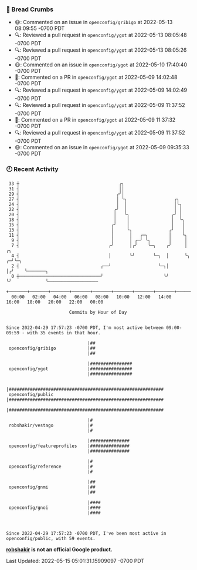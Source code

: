 ### 🍞 Bread Crumbs

 * 😃: Commented on an issue in `openconfig/gribigo` at 2022-05-13 08:09:55 -0700 PDT
 * 🔍: Reviewed a pull request in  `openconfig/ygot` at 2022-05-13 08:05:48 -0700 PDT
 * 🔍: Reviewed a pull request in  `openconfig/ygot` at 2022-05-13 08:05:26 -0700 PDT
 * 😃: Commented on an issue in `openconfig/ygot` at 2022-05-10 17:40:40 -0700 PDT
 * 💬: Commented on a PR in  `openconfig/ygot` at 2022-05-09 14:02:48 -0700 PDT
 * 🔍: Reviewed a pull request in  `openconfig/ygot` at 2022-05-09 14:02:49 -0700 PDT
 * 🔍: Reviewed a pull request in  `openconfig/ygot` at 2022-05-09 11:37:52 -0700 PDT
 * 💬: Commented on a PR in  `openconfig/ygot` at 2022-05-09 11:37:32 -0700 PDT
 * 🔍: Reviewed a pull request in  `openconfig/ygot` at 2022-05-09 11:37:52 -0700 PDT
 * 😃: Commented on an issue in `openconfig/ygot` at 2022-05-09 09:35:33 -0700 PDT

### 🕘 Recent Activity
```
 33 ┼                                      ╭╮
 31 ┤                                      ││
 29 ┤                                     ╭╯│
 27 ┤                                     │ ╰╮                  ╭╮
 24 ┤                                     │  │                  │╰╮
 22 ┤                                    ╭╯  │                  │ │
 20 ┤                                    │   ╰╮                ╭╯ │
 18 ┤                                    │    │                │  ╰╮
 15 ┤                                   ╭╯    │                │   │
 13 ┤                                   │     ╰╮              ╭╯   │
 11 ┤                                   │      │   ╭─╮        │    ╰╮
  9 ┤                                   │      │ ╭─╯ ╰╮       │     │
  7 ┤                                  ╭╯      │╭╯    ╰─╮    ╭╯     │    ╭╮
  4 ┤                                  │       ╰╯       ╰─╮  │      ╰╮ ╭─╯╰─╮
  2 ┤                               ╭──╯                  ╰─╮│       │╭╯    ╰───────╮
  0 ┼───────────────────────────────╯                       ╰╯       ╰╯             ╰───────────────────
    +───────+───────+───────+───────+───────+───────+───────+───────+───────+───────+───────+───────+────
  00:00   02:00   04:00   06:00   08:00   10:00   12:00   14:00   16:00   18:00   20:00   22:00   00:00   

						Commits by Hour of Day


Since 2022-04-29 17:57:23 -0700 PDT, I'm most active between 09:00-09:59 - with 35 events in that hour.

```



```
                               |##
 openconfig/gribigo            |##
                               |##

                               |################
 openconfig/ygot               |################
                               |################

                               |###########################################################
 openconfig/public             |###########################################################
                               |###########################################################

                               |#
 robshakir/vestago             |#
                               |#

                               |###############
 openconfig/featureprofiles    |###############
                               |###############

                               |#
 openconfig/reference          |#
                               |#

                               |##
 openconfig/gnmi               |##
                               |##

                               |####
 openconfig/gnoi               |####
                               |####



Since 2022-04-29 17:57:23 -0700 PDT, I've been most active in openconfig/public, with 59 events.

```
**[robshakir](mailto:robjs@google.com) is not an official Google product.**  


Last Updated: 2022-05-15 05:01:31.15909097 -0700 PDT
